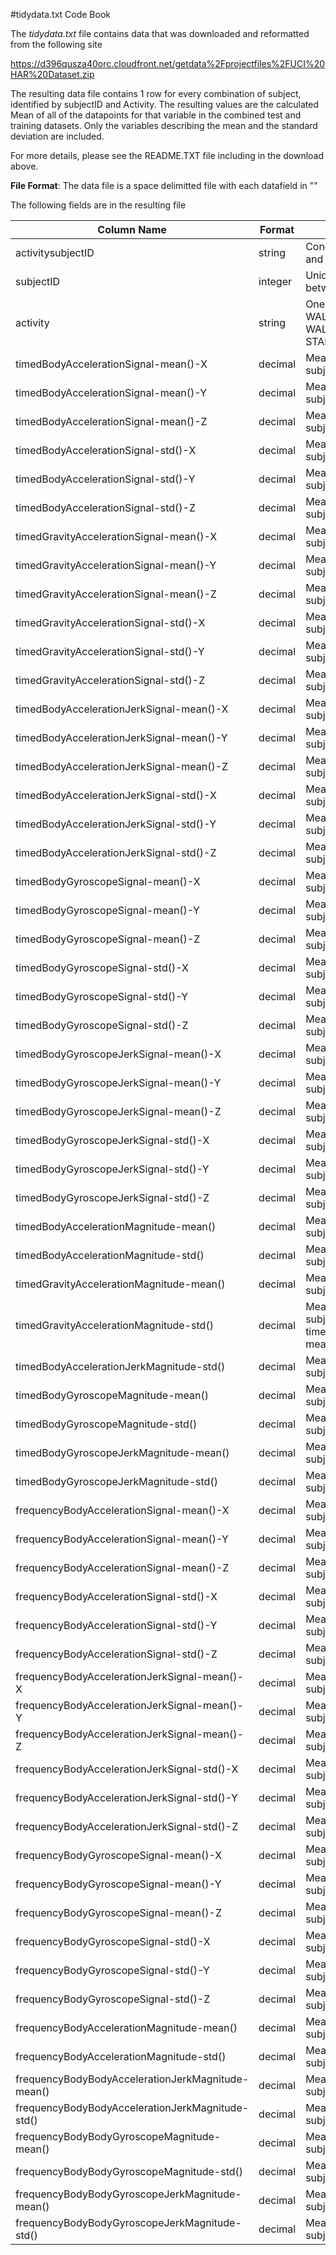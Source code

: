 
#tidydata.txt Code Book

The *tidydata.txt* file contains data that was downloaded and reformatted from the following site

https://d396qusza40orc.cloudfront.net/getdata%2Fprojectfiles%2FUCI%20HAR%20Dataset.zip 

The resulting data file contains 1 row for every combination of subject, identified by subjectID and Activity. The resulting values are the calculated Mean of all of the datapoints for that variable in the combined test and training datasets.  Only the variables describing the mean and the standard deviation are included.  

For more details, please see the README.TXT file including in the download above.

**File Format**: The data file is a space delimitted file with each datafield in ""

The following fields are in the resulting file

Column Name | Format | Description
------------|--------|--------------
activitysubjectID | string | Concatenated string of the subject ID and activity ID
subjectID | integer | Unique ID for subject in test. Value between 1 and 30.
activity | string | One of WALKING, WALKING_UPSTAIRS, WALKING_DOWNSTAIRS, SITTING, STANDING, LAYING
timedBodyAccelerationSignal-mean()-X | decimal | Mean of all values in test and traing for subject/activity. See features_info.txt
timedBodyAccelerationSignal-mean()-Y | decimal | Mean of all values in test and traing for subject/activity. See features_info.txt
timedBodyAccelerationSignal-mean()-Z | decimal | Mean of all values in test and traing for subject/activity. See features_info.txt
timedBodyAccelerationSignal-std()-X | decimal | Mean of all values in test and traing for subject/activity. See features_info.txt
timedBodyAccelerationSignal-std()-Y | decimal | Mean of all values in test and traing for subject/activity. See features_info.txt
timedBodyAccelerationSignal-std()-Z | decimal | Mean of all values in test and traing for subject/activity. See features_info.txt
timedGravityAccelerationSignal-mean()-X | decimal | Mean of all values in test and traing for subject/activity. See features_info.txt
timedGravityAccelerationSignal-mean()-Y | decimal | Mean of all values in test and traing for subject/activity. See features_info.txt
timedGravityAccelerationSignal-mean()-Z | decimal | Mean of all values in test and traing for subject/activity. See features_info.txt
timedGravityAccelerationSignal-std()-X | decimal | Mean of all values in test and traing for subject/activity. See features_info.txt
timedGravityAccelerationSignal-std()-Y | decimal | Mean of all values in test and traing for subject/activity. See features_info.txt
timedGravityAccelerationSignal-std()-Z | decimal |Mean of all values in test and traing for subject/activity. See features_info.txt
timedBodyAccelerationJerkSignal-mean()-X | decimal | Mean of all values in test and traing for subject/activity. See features_info.txt
timedBodyAccelerationJerkSignal-mean()-Y | decimal | Mean of all values in test and traing for subject/activity. See features_info.txt
timedBodyAccelerationJerkSignal-mean()-Z | decimal | Mean of all values in test and traing for subject/activity. See features_info.txt
timedBodyAccelerationJerkSignal-std()-X | decimal | Mean of all values in test and traing for subject/activity. See features_info.txt
timedBodyAccelerationJerkSignal-std()-Y | decimal | Mean of all values in test and traing for subject/activity. See features_info.txt
timedBodyAccelerationJerkSignal-std()-Z | decimal | Mean of all values in test and traing for subject/activity. See features_info.txt
timedBodyGyroscopeSignal-mean()-X | decimal | Mean of all values in test and traing for subject/activity. See features_info.txt
timedBodyGyroscopeSignal-mean()-Y | decimal | Mean of all values in test and traing for subject/activity. See features_info.txt
timedBodyGyroscopeSignal-mean()-Z | decimal | Mean of all values in test and traing for subject/activity. See features_info.txt
timedBodyGyroscopeSignal-std()-X | decimal | Mean of all values in test and traing for subject/activity. See features_info.txt
timedBodyGyroscopeSignal-std()-Y | decimal | Mean of all values in test and traing for subject/activity. See features_info.txt
timedBodyGyroscopeSignal-std()-Z | decimal | Mean of all values in test and traing for subject/activity. See features_info.txt
timedBodyGyroscopeJerkSignal-mean()-X | decimal | Mean of all values in test and traing for subject/activity. See features_info.txt
timedBodyGyroscopeJerkSignal-mean()-Y | decimal | Mean of all values in test and traing for subject/activity. See features_info.txt
timedBodyGyroscopeJerkSignal-mean()-Z | decimal | Mean of all values in test and traing for subject/activity. See features_info.txt
timedBodyGyroscopeJerkSignal-std()-X | decimal | Mean of all values in test and traing for subject/activity. See features_info.txt
timedBodyGyroscopeJerkSignal-std()-Y | decimal | Mean of all values in test and traing for subject/activity. See features_info.txt
timedBodyGyroscopeJerkSignal-std()-Z | decimal | Mean of all values in test and traing for subject/activity. See features_info.txt
timedBodyAccelerationMagnitude-mean() | decimal | Mean of all values in test and traing for subject/activity. See features_info.txt
timedBodyAccelerationMagnitude-std() | decimal | Mean of all values in test and traing for subject/activity. See features_info.txt
timedGravityAccelerationMagnitude-mean() | decimal | Mean of all values in test and traing for subject/activity. See features_info.txt
timedGravityAccelerationMagnitude-std() | decimal | Mean of all values in test and traing for subject/activity. See features_info.txt timedBodyAccelerationJerkMagnitude-mean() | decimal | Mean of all values in test and traing for subject/activity. See features_info.txt
timedBodyAccelerationJerkMagnitude-std() | decimal | Mean of all values in test and traing for subject/activity. See features_info.txt
timedBodyGyroscopeMagnitude-mean() | decimal | Mean of all values in test and traing for subject/activity. See features_info.txt
timedBodyGyroscopeMagnitude-std() | decimal | Mean of all values in test and traing for subject/activity. See features_info.txt
timedBodyGyroscopeJerkMagnitude-mean() | decimal | Mean of all values in test and traing for subject/activity. See features_info.txt
timedBodyGyroscopeJerkMagnitude-std() | decimal | Mean of all values in test and traing for subject/activity. See features_info.txt
frequencyBodyAccelerationSignal-mean()-X | decimal | Mean of all values in test and traing for subject/activity. See features_info.txt
frequencyBodyAccelerationSignal-mean()-Y | decimal | Mean of all values in test and traing for subject/activity. See features_info.txt
frequencyBodyAccelerationSignal-mean()-Z | decimal | Mean of all values in test and traing for subject/activity. See features_info.txt
frequencyBodyAccelerationSignal-std()-X | decimal | Mean of all values in test and traing for subject/activity. See features_info.txt
frequencyBodyAccelerationSignal-std()-Y | decimal | Mean of all values in test and traing for subject/activity. See features_info.txt
frequencyBodyAccelerationSignal-std()-Z | decimal | Mean of all values in test and traing for subject/activity. See features_info.txt
frequencyBodyAccelerationJerkSignal-mean()-X | decimal | Mean of all values in test and traing for subject/activity. See features_info.txt
frequencyBodyAccelerationJerkSignal-mean()-Y | decimal | Mean of all values in test and traing for subject/activity. See features_info.txt
frequencyBodyAccelerationJerkSignal-mean()-Z | decimal | Mean of all values in test and traing for subject/activity. See features_info.txt
frequencyBodyAccelerationJerkSignal-std()-X | decimal | Mean of all values in test and traing for subject/activity. See features_info.txt
frequencyBodyAccelerationJerkSignal-std()-Y | decimal | Mean of all values in test and traing for subject/activity. See features_info.txt
frequencyBodyAccelerationJerkSignal-std()-Z | decimal | Mean of all values in test and traing for subject/activity. See features_info.txt
frequencyBodyGyroscopeSignal-mean()-X | decimal | Mean of all values in test and traing for subject/activity. See features_info.txt
frequencyBodyGyroscopeSignal-mean()-Y | decimal | Mean of all values in test and traing for subject/activity. See features_info.txt
frequencyBodyGyroscopeSignal-mean()-Z | decimal | Mean of all values in test and traing for subject/activity. See features_info.txt
frequencyBodyGyroscopeSignal-std()-X | decimal | Mean of all values in test and traing for subject/activity. See features_info.txt
frequencyBodyGyroscopeSignal-std()-Y | decimal | Mean of all values in test and traing for subject/activity. See features_info.txt
frequencyBodyGyroscopeSignal-std()-Z | decimal | Mean of all values in test and traing for subject/activity. See features_info.txt
frequencyBodyAccelerationMagnitude-mean() | decimal | Mean of all values in test and traing for subject/activity. See features_info.txt
frequencyBodyAccelerationMagnitude-std() | decimal | Mean of all values in test and traing for subject/activity. See features_info.txt
frequencyBodyBodyAccelerationJerkMagnitude-mean() | decimal | Mean of all values in test and traing for subject/activity. See features_info.txt
frequencyBodyBodyAccelerationJerkMagnitude-std() | decimal | Mean of all values in test and traing for subject/activity. See features_info.txt
frequencyBodyBodyGyroscopeMagnitude-mean() | decimal | Mean of all values in test and traing for subject/activity. See features_info.txt
frequencyBodyBodyGyroscopeMagnitude-std() | decimal | Mean of all values in test and traing for subject/activity. See features_info.txt
frequencyBodyBodyGyroscopeJerkMagnitude-mean() | decimal | Mean of all values in test and traing for subject/activity. See features_info.txt
frequencyBodyBodyGyroscopeJerkMagnitude-std() | decimal | Mean of all values in test and traing for subject/activity. See features_info.txt



